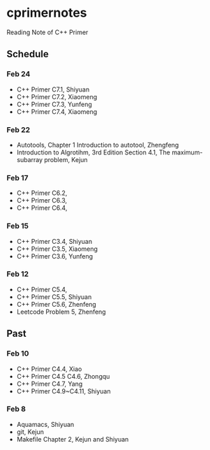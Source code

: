 # cprimernotes
Reading Note of C++ Primer



## Schedule



### Feb 24
* C++ Primer C7.1, Shiyuan
* C++ Primer C7.2, Xiaomeng 
* C++ Primer C7.3, Yunfeng
* C++ Primer C7.4, Xiaomeng


### Feb 22

* Autotools, Chapter 1 Introduction to autotool, Zhengfeng
* Introduction to Algrotihm, 3rd Edition Section 4.1, The maximum-subarray problem, Kejun



### Feb 17
* C++ Primer C6.2, 
* C++ Primer C6.3, 
* C++ Primer C6.4, 


### Feb 15
* C++ Primer C3.4, Shiyuan
* C++ Primer C3.5, Xiaomeng
* C++ Primer C3.6, Yunfeng


### Feb 12
* C++ Primer C5.4, 
* C++ Primer C5.5, Shiyuan
* C++ Primer C5.6, Zhenfeng
* Leetcode Problem 5, Zhenfeng

## Past

### Feb 10
* C++ Primer C4.4, Xiao
* C++ Primer C4.5 C4.6, Zhongqu
* C++ Primer C4.7, Yang
* C++ Primer C4.9~C4.11, Shiyuan

### Feb 8
* Aquamacs, Shiyuan
* git, Kejun
* Makefile Chapter 2, Kejun and Shiyuan
